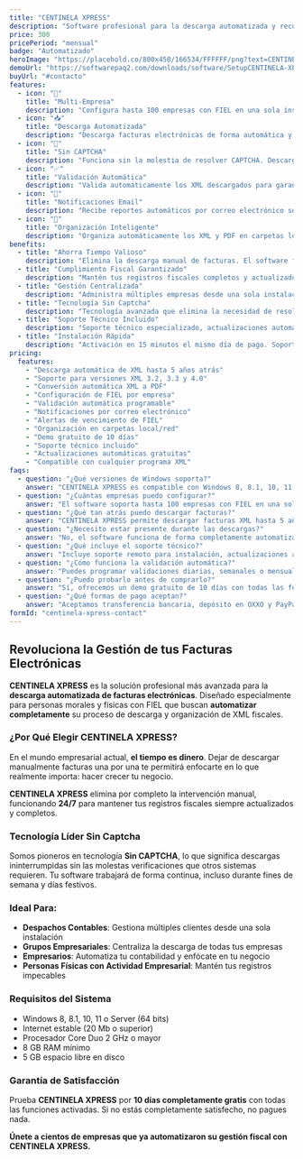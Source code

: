 ```yaml
---
title: "CENTINELA XPRESS"
description: "Software profesional para la descarga automatizada y recurrente de facturas electrónicas XML. Diseñado para personas morales y físicas con FIEL. Sin CAPTCHA, multi-empresa, con validación automática y notificaciones por email."
price: 300
pricePeriod: "mensual"
badge: "Automatizado"
heroImage: "https://placehold.co/800x450/166534/FFFFFF/png?text=CENTINELA-XPRESS"
demoUrl: "https://softwarepaq2.com/downloads/software/SetupCENTINELA-XPRESS_x64.exe"
buyUrl: "#contacto"
features:
  - icon: "🏢"
    title: "Multi-Empresa"
    description: "Configura hasta 100 empresas con FIEL en una sola instalación. Gestiona múltiples RFC desde un solo lugar."
  - icon: "📥"
    title: "Descarga Automatizada"
    description: "Descarga facturas electrónicas de forma automática y recurrente, hasta 5 años atrás, sin intervención del usuario."
  - icon: "🚫"
    title: "Sin CAPTCHA"
    description: "Funciona sin la molestia de resolver CAPTCHA. Descarga continua y sin interrupciones."
  - icon: "✅"
    title: "Validación Automática"
    description: "Valida automáticamente los XML descargados para garantizar su integridad y validez fiscal."
  - icon: "📧"
    title: "Notificaciones Email"
    description: "Recibe reportes automáticos por correo electrónico sobre el estado de las descargas y validaciones."
  - icon: "📁"
    title: "Organización Inteligente"
    description: "Organiza automáticamente los XML y PDF en carpetas locales o de red para fácil acceso."
benefits:
  - title: "Ahorra Tiempo Valioso"
    description: "Elimina la descarga manual de facturas. El software funciona 24/7 descargando automáticamente todas tus facturas."
  - title: "Cumplimiento Fiscal Garantizado"
    description: "Mantén tus registros fiscales completos y actualizados con descargas automáticas desde el SAT."
  - title: "Gestión Centralizada"
    description: "Administra múltiples empresas desde una sola instalación. Ideal para despachos contables y grupos empresariales."
  - title: "Tecnología Sin Captcha"
    description: "Tecnología avanzada que elimina la necesidad de resolver CAPTCHA, garantizando descargas ininterrumpidas."
  - title: "Soporte Técnico Incluido"
    description: "Soporte técnico especializado, actualizaciones automáticas y mejoras constantes incluidas en tu licencia."
  - title: "Instalación Rápida"
    description: "Activación en 15 minutos el mismo día de pago. Soporte remoto incluido para instalación."
pricing:
  features:
    - "Descarga automática de XML hasta 5 años atrás"
    - "Soporte para versiones XML 3.2, 3.3 y 4.0"
    - "Conversión automática XML a PDF"
    - "Configuración de FIEL por empresa"
    - "Validación automática programable"
    - "Notificaciones por correo electrónico"
    - "Alertas de vencimiento de FIEL"
    - "Organización en carpetas local/red"
    - "Demo gratuito de 10 días"
    - "Soporte técnico incluido"
    - "Actualizaciones automáticas gratuitas"
    - "Compatible con cualquier programa XML"
faqs:
  - question: "¿Qué versiones de Windows soporta?"
    answer: "CENTINELA XPRESS es compatible con Windows 8, 8.1, 10, 11 y Windows Server (64 bits). Requiere configuración regional Español México y formato de fecha dd/mm/aaaa."
  - question: "¿Cuántas empresas puedo configurar?"
    answer: "El software soporta hasta 100 empresas con FIEL en una sola instalación. Puedes elegir entre paquetes de 1 empresa, 10-30 empresas o 31-100 empresas."
  - question: "¿Qué tan atrás puedo descargar facturas?"
    answer: "CENTINELA XPRESS permite descargar facturas XML hasta 5 años anteriores, incluyendo versiones 3.2, 3.3 y 4.0 del formato XML del SAT."
  - question: "¿Necesito estar presente durante las descargas?"
    answer: "No, el software funciona de forma completamente automatizada y recurrente. Puedes programar descargas diarias, semanales o mensuales sin intervención."
  - question: "¿Qué incluye el soporte técnico?"
    answer: "Incluye soporte remoto para instalación, actualizaciones automáticas gratuitas, mejoras constantes y asistencia técnica durante la vigencia de tu licencia."
  - question: "¿Cómo funciona la validación automática?"
    answer: "Puedes programar validaciones diarias, semanales o mensuales a horas específicas. El sistema valida automáticamente los XML y envía reportes por email."
  - question: "¿Puedo probarlo antes de comprarlo?"
    answer: "Sí, ofrecemos un demo gratuito de 10 días con todas las funciones activadas para que puedas evaluar el software completamente."
  - question: "¿Qué formas de pago aceptan?"
    answer: "Aceptamos transferencia bancaria, depósito en OXXO y PayPal. La activación se realiza en 15 minutos el mismo día una vez recibido el pago."
formId: "centinela-xpress-contact"
---
```


## Revoluciona la Gestión de tus Facturas Electrónicas

**CENTINELA XPRESS** es la solución profesional más avanzada para la **descarga automatizada de facturas electrónicas**. Diseñado especialmente para personas morales y físicas con FIEL que buscan **automatizar completamente** su proceso de descarga y organización de XML fiscales.

### ¿Por Qué Elegir CENTINELA XPRESS?

En el mundo empresarial actual, **el tiempo es dinero**. Dejar de descargar manualmente facturas una por una te permitirá enfocarte en lo que realmente importa: hacer crecer tu negocio.

**CENTINELA XPRESS** elimina por completo la intervención manual, funcionando **24/7** para mantener tus registros fiscales siempre actualizados y completos.

### Tecnología Líder Sin Captcha

Somos pioneros en tecnología **Sin CAPTCHA**, lo que significa descargas ininterrumpidas sin las molestas verificaciones que otros sistemas requieren. Tu software trabajará de forma continua, incluso durante fines de semana y días festivos.

### Ideal Para:

- **Despachos Contables**: Gestiona múltiples clientes desde una sola instalación
- **Grupos Empresariales**: Centraliza la descarga de todas tus empresas
- **Empresarios**: Automatiza tu contabilidad y enfócate en tu negocio
- **Personas Físicas con Actividad Empresarial**: Mantén tus registros impecables

### Requisitos del Sistema

- Windows 8, 8.1, 10, 11 o Server (64 bits)
- Internet estable (20 Mb o superior)
- Procesador Core Duo 2 GHz o mayor
- 8 GB RAM mínimo
- 5 GB espacio libre en disco

### Garantía de Satisfacción

Prueba **CENTINELA XPRESS** por **10 días completamente gratis** con todas las funciones activadas. Si no estás completamente satisfecho, no pagues nada.

**Únete a cientos de empresas que ya automatizaron su gestión fiscal con CENTINELA XPRESS.**